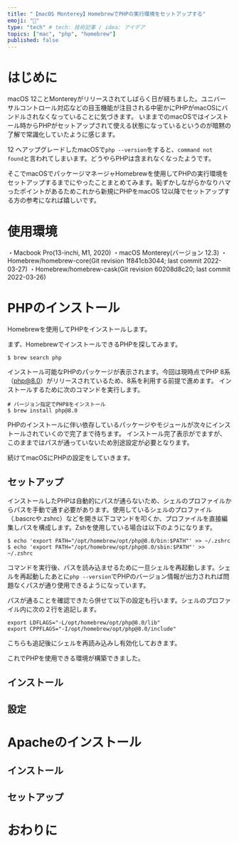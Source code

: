 ```yaml
---
title: "【macOS Monterey】HomebrewでPHPの実行環境をセットアップする"
emoji: "🐘"
type: "tech" # tech: 技術記事 / idea: アイデア
topics: ["mac", "php", "homebrew"]
published: false
---
```


# はじめに

macOS 12ことMontereyがリリースされてしばらく日が経ちました。ユニバーサルコントロール対応などの目玉機能が注目される中密かにPHPがmacOSにバンドルされなくなっていることに気づきます。
いままでのmacOSではインストール時からPHPがセットアップされて使える状態になっているというのが暗黙の了解で常識化していたように感じます。

12 へアップグレードしたmacOSで`php --version`をすると、`command not found`と言われてしまいます。どうやらPHPは含まれなくなったようです。

そこでmacOSでパッケージマネージャHomebrewを使用してPHPの実行環境をセットアップするまでにやったことまとめてみます。恥ずかしながらかなりハマったポイントがあるためこれから新規にPHPをmacOS 12以降でセットアップする方の参考になれば嬉しいです。

# 使用環境

・Macbook Pro(13-inchi, M1, 2020)
・macOS Monterey(バージョン 12.3)
・Homebrew/homebrew-core(Git revision 1f841cb3044; last commit 2022-03-27)
・Homebrew/homebrew-cask(Git revision 60208d8c20; last commit 2022-03-26)

# PHPのインストール

Homebrewを使用してPHPをインストールします。

まず、HomebrewでインストールできるPHPを探してみます。

```shell
$ brew search php
```

インストール可能なPHPのパッケージが表示されます。今回は現時点でPHP 8系（php@8.0）がリリースされているため、8系を利用する前提で進めます。
インストールするために次のコマンドを実行します。

```shell
# バージョン指定でPHP8をインストール
$ brew install php@8.0
```

PHPのインストールに伴い依存しているパッケージやモジュールが次々にインストールされていくので完了まで待ちます。
インストール完了表示がでますが、このままではパスが通っていないため別途設定が必要となります。

続けてmacOSにPHPの設定をしていきます。

## セットアップ

インストールしたPHPは自動的にパスが通らないため、シェルのプロファイルからパスを手動で通す必要があります。使用しているシェルのプロファイル（.bascrcや.zshrc）などを開き以下コマンドを叩くか、プロファイルを直接編集しパスを構成します。Zshを使用している場合は以下のようになります。

```shell
$ echo 'export PATH="/opt/homebrew/opt/php@8.0/bin:$PATH"' >> ~/.zshrc
$ echo 'export PATH="/opt/homebrew/opt/php@8.0/sbin:$PATH"' >> ~/.zshrc
```

コマンドを実行後、パスを読み込ませるために一旦シェルを再起動します。シェルを再起動したあとに`php --version`でPHPのバージョン情報が出力されれば問題なくパスが通り使用できるようになっています。

パスが通ることを確認できたら併せて以下の設定も行います。シェルのプロファイル内に次の２行を追記します。

```shell:.zshrc
export LDFLAGS="-L/opt/homebrew/opt/php@8.0/lib"
export CPPFLAGS="-I/opt/homebrew/opt/php@8.0/include"
```

こちらも追記後にシェルを再読み込みし有効化しておきます。

これでPHPを使用できる環境が構築できました。

## インストール

## 設定


# Apacheのインストール

## インストール

## セットアップ

# おわりに